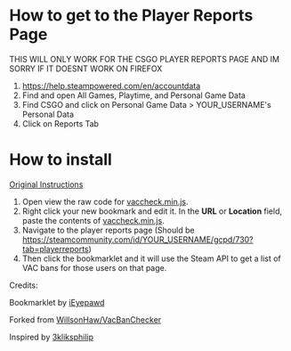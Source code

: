 # How to get to the Player Reports Page

THIS WILL ONLY WORK FOR THE CSGO PLAYER REPORTS PAGE AND IM SORRY IF IT DOESNT WORK ON FIREFOX

1. https://help.steampowered.com/en/accountdata
2. Find and open All Games, Playtime, and Personal Game Data
3. Find CSGO and click on Personal Game Data > YOUR_USERNAME's Personal Data
4. Click on Reports Tab

# How to install 
[Original Instructions](https://github.com/WillsonHaw/VacBanChecker)

1. Open view the raw code for [vaccheck.min.js](https://raw.githubusercontent.com/EdenCat/VacBanChecker/master/vaccheck.min.js).
2. Right click your new bookmark and edit it. In the **URL** or **Location** field, paste the contents of [vaccheck.min.js](https://raw.githubusercontent.com/EdenCat/VacBanChecker/master/vaccheck.min.js).
3. Navigate to the player reports page (Should be https://steamcommunity.com/id/YOUR_USERNAME/gcpd/730?tab=playerreports)
4. Then click the bookmarklet and it will use the Steam API to get a list of VAC bans for those users on that page.





Credits:

Bookmarklet by [iEyepawd](https://www.reddit.com/r/GlobalOffensive/comments/348292/i_made_a_userscript_to_easily_show_vac_bans_on/)

Forked from [WillsonHaw/VacBanChecker](https://github.com/WillsonHaw/VacBanChecker)

Inspired by [3kliksphilip](https://www.youtube.com/watch?v=AJyemS9hl50)
